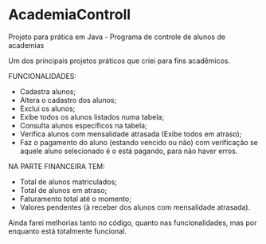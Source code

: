 # AcademiaControll
Projeto para prática em Java - Programa de controle de alunos de academias

Um dos principais projetos práticos que criei para fins acadêmicos.

FUNCIONALIDADES:

 - Cadastra alunos;
 - Altera o cadastro dos alunos;
 - Exclui os alunos;
 - Exibe todos os alunos listados numa tabela;
 - Consulta alunos específicos na tabela;
 - Verifica alunos com mensalidade atrasada (Exibe todos em atraso);
 - Faz o pagamento do aluno (estando vencido ou não) com verificação se aquele aluno selecionado é o está pagando, para não haver erros.

 NA PARTE FINANCEIRA TEM:
 
  - Total de alunos matriculados;
  - Total de alunos em atraso;
  - Faturamento total até o momento;
  - Valores pendentes (à receber dos alunos com mensalidade atrasada).

Ainda farei melhorias tanto no código, quanto nas funcionalidades, mas por enquanto está totalmente funcional.
